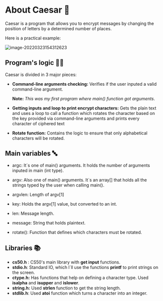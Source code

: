 # About Caesar :amphora:

Caesar is a program that allows you to encrypt messages by changing  the position of letters by a determined number of places. 

Here is a practical example:

![image-20220323154312623](https://i.imgur.com/WPBlxo7.png)

## Program's logic :woman_technologist:

Caesar is divided in 3 major pieces:

- **Command-line arguments checking:** Verifies if the user inputed a valid command-line argument.

  **Note:** *This was my first program where main() function got arguments*.

- **Getting inputs and loop to print encrypt characters:** Gets the plain text and uses a loop to call a function which rotates the character based on the key provided via command-line arguments and prints every character of ciphered text

- **Rotate function:** Contains the logic to ensure that only alphabetical characters will be rotated.

## Main variables :abc:

- argc: It´s one of main() arguments. It holds the number of arguments inputed in main (int type).

- argv: Also one of main() arguments. It´s an array[] that holds all the strings typed by the user when calling main().

- argvlen: Length of argv[1]

- key: Holds the argv[1] value, but converted to an int.

- len: Message length.

- message: String that holds plaintext.

- rotate(): Function that defines which characters must be rotated.

  

## Libraries :books:

- **cs50.h** : CS50's main library with **get input** functions.
- **stdio.h**: Standard IO, which I´ll use the functions **printf** to print  strings on the screen.
- **ctype.h:** Has functions that help on defining a character type. Used **isalpha** and **isupper** and **islower**.
- **string.h:** Used **strlen** function to get the string length.
- **stdlib.h**: Used **atoi** function which turns a character into an integer.

 
